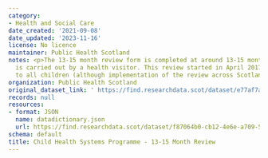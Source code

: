 ```yaml
---
category:
- Health and Social Care
date_created: '2021-09-08'
date_updated: '2023-11-16'
license: No licence
maintainer: Public Health Scotland
notes: <p>The 13-15 month review form is completed at around 13-15 months of age and
  is carried out by a health visitor. This review started in April 2017 and is offered
  to all children (although implementation of the review across Scotland may vary)</p>
organization: Public Health Scotland
original_dataset_link: ' https://find.researchdata.scot/dataset/e77af7a3-32fa-4a08-8455-4fb489e5b64a'
records: null
resources:
- format: JSON
  name: datadictionary.json
  url: https://find.researchdata.scot/dataset/f87064b0-cb12-4e6e-a709-52e776a0f6b7/resource/e77af7a3-32fa-4a08-8455-4fb489e5b64a/download/datadictionary.json
schema: default
title: Child Health Systems Programme - 13-15 Month Review
---
```

